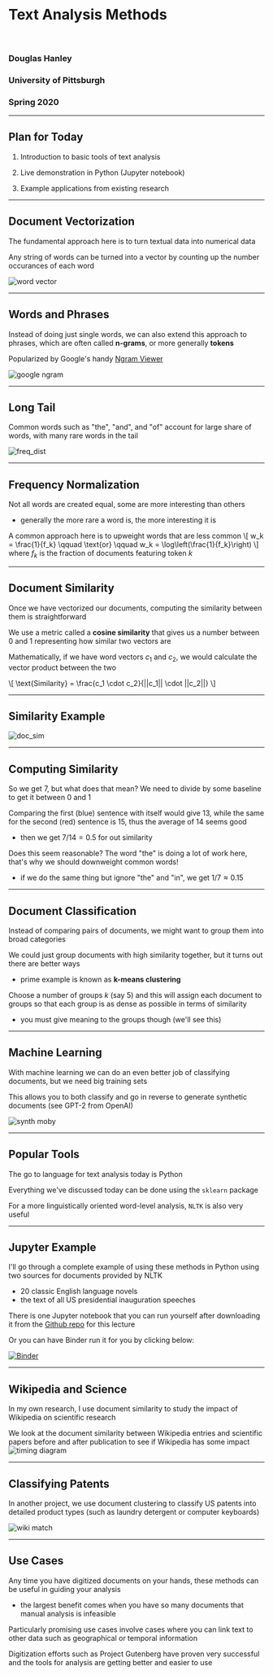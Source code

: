 <br/>

# Text Analysis Methods

<br/>

### Douglas Hanley
### University of Pittsburgh
### Spring 2020

---

## Plan for Today

1. Introduction to basic tools of text analysis

2. Live demonstration in Python (Jupyter notebook)

3. Example applications from existing research

---

## Document Vectorization

The fundamental approach here is to turn textual data into numerical data

Any string of words can be turned into a vector by counting up the number occurances of each word

![word vector](latex/word_vec.svg) <!-- .element class="medium" -->

---

## Words and Phrases

Instead of doing just single words, we can also extend this approach to phrases, which are often called **n-grams**, or more generally **tokens**

Popularized by Google's handy [Ngram Viewer](https://books.google.com/ngrams)

![google ngram](images/google_ngram.png) <!-- .element class="large" -->

---

## Long Tail

Common words such as "the", "and", and "of" account for large share of words, with many rare words in the tail

![freq_dist](images/freq_dist.svg)

---

## Frequency Normalization

Not all words are created equal, some are more interesting than others
- generally the more rare a word is, the more interesting it is

A common approach here is to upweight words that are less common
\\[ w_k = \frac{1}{f_k} \qquad \text{or} \qquad w_k = \log\left(\frac{1}{f_k}\right) \\]
where $f_k$ is the fraction of documents featuring token $k$

---

## Document Similarity

Once we have vectorized our documents, computing the similarity between them is straightforward

We use a metric called a **cosine similarity** that gives us a number between 0 and 1 representing how similar two vectors are

Mathematically, if we have word vectors $c_1$ and $c_2$, we would calculate the vector product between the two

\\[ \text{Similarity} = \frac{c_1 \cdot c_2}{||c_1|| \cdot ||c_2||} \\]

---

## Similarity Example

![doc_sim](latex/doc_sim.svg) <!-- .element class="medium" -->

---

## Computing Similarity

So we get 7, but what does that mean? We need to divide by some baseline to get it between 0 and 1

Comparing the first (blue) sentence with itself would give 13, while the same for the second (red) sentence is 15, thus the average of 14 seems good
- then we get $7/14 = 0.5$ for out similarity

Does this seem reasonable? The word "the" is doing a lot of work here, that's why we should downweight common words!
- if we do the same thing but ignore "the" and "in", we get $1/7 \approx 0.15$

---

## Document Classification

Instead of comparing pairs of documents, we might want to group them into broad categories

We could just group documents with high similarity together, but it turns out there are better ways
- prime example is known as **k-means clustering**

Choose a number of groups $k$ (say 5) and this will assign each document to groups so that each group is as dense as possible in terms of similarity
- you must give meaning to the groups though (we'll see this)

---

## Machine Learning

With machine learning we can do an even better job of classifying documents, but we need big training sets

This allows you to both classify and go in reverse to generate synthetic documents (see GPT-2 from OpenAI)

![synth moby](images/synth_moby.png) <!-- .element class="medium" -->

---

## Popular Tools

The go to language for text analysis today is Python

Everything we've discussed today can be done using the `sklearn` package

For a more linguistically oriented word-level analysis, `NLTK` is also very useful

---

## Jupyter Example

I'll go through a complete example of using these methods in Python using two sources for documents provided by NLTK
- 20 classic English language novels
- the text of all US presidential inauguration speeches

There is one Jupyter notebook that you can run yourself after downloading it from the [Github repo](https://github.com/iamlemec/text_analysis/blob/master/code/text_analysis.ipynb) for this lecture

Or you can have Binder run it for you by clicking below:

[![Binder](https://mybinder.org/badge_logo.svg)](https://mybinder.org/v2/gh/iamlemec/text_analysis/master?filepath=code%2Ftext_analysis.ipynb)
<!-- .element style="width: 300px;" -->

---

## Wikipedia and Science

In my own research, I use document similarity to study the impact of Wikipedia on scientific research

We look at the document similarity between Wikipedia entries and scientific papers before and after publication to see if Wikipedia has some impact
![timing diagram](images/timing_diagram.svg) <!-- .element class="large" -->

---

## Classifying Patents

In another project, we use document clustering to classify US patents into detailed product types (such as laundry detergent or computer keyboards)

![wiki match](images/wiki_match.svg)

---

## Use Cases

Any time you have digitized documents on your hands, these methods can be useful in guiding your analysis
- the largest benefit comes when you have so many documents that manual analysis is infeasible

Particularly promising use cases involve cases where you can link text to other data such as geographical or temporal information

Digitization efforts such as Project Gutenberg have proven very successful and the tools for analysis are getting better and easier to use
